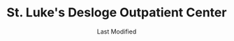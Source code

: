 ---
layout: location-page
date: Last Modified
description: "Local COVID-19 testing is available at St. Luke's Desloge Outpatient Center in Chesterfield, Missouri, USA."
permalink: "locations/missouri/chesterfield/st-lukes-desloge-outpatient-center/"
tags:
  - locations
  - missouri
title: St. Luke's Desloge Outpatient Center
state: Missouri
stateAbbr: MO
hood: Chesterfield
address: 111 St. Luke's Center Dr
city: Chesterfield
zip: 63017
mapUrl: "http://maps.apple.com/?q=St+Lukes+Desloge+Outpatient+Center&address=111+St+Lukes+Center+Dr,Chesterfield,Missouri,63017"
locationType: Drive-thru
phone: 314-966-9107
website: https://www.stlukes-stl.com/News-Releases/2020/St-Lukes-to-Open-Drive-Through-COVID-19-Testing-Site/
onlineBooking: true
closed: undefined
closedUpdate: April 15th, 2020
notes: "By appointment only. Requires doctor's referral. Only for individuals with symptoms. Requires phone screen."
days: Weekdays
hours: 8AM-5PM
ctaMessage: Schedule a test
ctaUrl: "https://www.stlukes-stl.com/News-Releases/2020/St-Lukes-to-Open-Drive-Through-COVID-19-Testing-Site/"
---